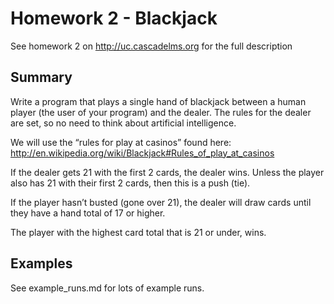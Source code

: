 Homework 2 - Blackjack
======================

See homework 2 on http://uc.cascadelms.org for the full description

Summary
-------

Write a program that plays a single hand of blackjack between a human player (the user of your program) and the dealer. The rules for the dealer are set, so no need to think about artificial intelligence.

We will use the “rules for play at casinos” found here: http://en.wikipedia.org/wiki/Blackjack#Rules_of_play_at_casinos

If the dealer gets 21 with the first 2 cards, the dealer wins. Unless the player also has 21 with their first 2 cards, then this is a push (tie).

If the player hasn’t busted (gone over 21), the dealer will draw cards until they have a hand total of 17 or higher.

The player with the highest card total that is 21 or under, wins.

Examples
--------

See example_runs.md for lots of example runs.
